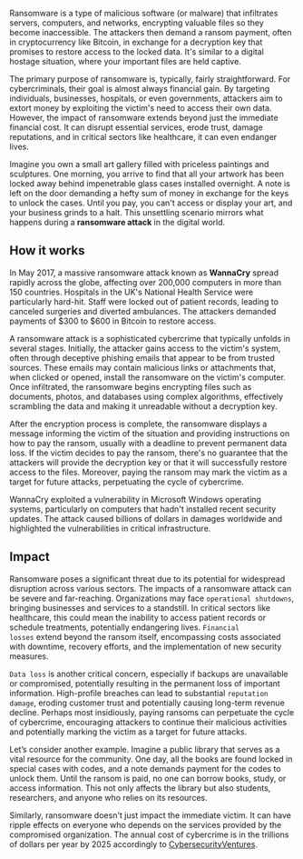 Ransomware is a type of malicious software (or malware) that infiltrates servers, computers, and networks, encrypting valuable files so they become inaccessible. The attackers then demand a ransom payment, often in cryptocurrency like Bitcoin, in exchange for a decryption key that promises to restore access to the locked data. It's similar to a digital hostage situation, where your important files are held captive.

The primary purpose of ransomware is, typically, fairly straightforward. For cybercriminals, their goal is almost always financial gain. By targeting individuals, businesses, hospitals, or even governments, attackers aim to extort money by exploiting the victim's need to access their own data. However, the impact of ransomware extends beyond just the immediate financial cost. It can disrupt essential services, erode trust, damage reputations, and in critical sectors like healthcare, it can even endanger lives.

Imagine you own a small art gallery filled with priceless paintings and sculptures. One morning, you arrive to find that all your artwork has been locked away behind impenetrable glass cases installed overnight. A note is left on the door demanding a hefty sum of money in exchange for the keys to unlock the cases. Until you pay, you can't access or display your art, and your business grinds to a halt. This unsettling scenario mirrors what happens during a **ransomware attack** in the digital world.

## How it works

In May 2017, a massive ransomware attack known as **WannaCry** spread rapidly across the globe, affecting over 200,000 computers in more than 150 countries. Hospitals in the UK's National Health Service were particularly hard-hit. Staff were locked out of patient records, leading to canceled surgeries and diverted ambulances. The attackers demanded payments of $300 to $600 in Bitcoin to restore access.

A ransomware attack is a sophisticated cybercrime that typically unfolds in several stages. Initially, the attacker gains access to the victim's system, often through deceptive phishing emails that appear to be from trusted sources. These emails may contain malicious links or attachments that, when clicked or opened, install the ransomware on the victim's computer. Once infiltrated, the ransomware begins encrypting files such as documents, photos, and databases using complex algorithms, effectively scrambling the data and making it unreadable without a decryption key.

After the encryption process is complete, the ransomware displays a message informing the victim of the situation and providing instructions on how to pay the ransom, usually with a deadline to prevent permanent data loss. If the victim decides to pay the ransom, there's no guarantee that the attackers will provide the decryption key or that it will successfully restore access to the files. Moreover, paying the ransom may mark the victim as a target for future attacks, perpetuating the cycle of cybercrime.

WannaCry exploited a vulnerability in Microsoft Windows operating systems, particularly on computers that hadn't installed recent security updates. The attack caused billions of dollars in damages worldwide and highlighted the vulnerabilities in critical infrastructure.

## Impact

Ransomware poses a significant threat due to its potential for widespread disruption across various sectors. The impacts of a ransomware attack can be severe and far-reaching. Organizations may face `operational shutdowns`, bringing businesses and services to a standstill. In critical sectors like healthcare, this could mean the inability to access patient records or schedule treatments, potentially endangering lives. `Financial losses` extend beyond the ransom itself, encompassing costs associated with downtime, recovery efforts, and the implementation of new security measures.

`Data loss` is another critical concern, especially if backups are unavailable or compromised, potentially resulting in the permanent loss of important information. High-profile breaches can lead to substantial `reputation damage`, eroding customer trust and potentially causing long-term revenue decline. Perhaps most insidiously, paying ransoms can perpetuate the cycle of cybercrime, encouraging attackers to continue their malicious activities and potentially marking the victim as a target for future attacks.

Let’s consider another example. Imagine a public library that serves as a vital resource for the community. One day, all the books are found locked in special cases with codes, and a note demands payment for the codes to unlock them. Until the ransom is paid, no one can borrow books, study, or access information. This not only affects the library but also students, researchers, and anyone who relies on its resources.

Similarly, ransomware doesn't just impact the immediate victim. It can have ripple effects on everyone who depends on the services provided by the compromised organization. The annual cost of cybercrime is in the trillions of dollars per year by 2025 accordingly to [CybersecurityVentures](https://cybersecurityventures.com/hackerpocalypse-cybercrime-report-2016/).